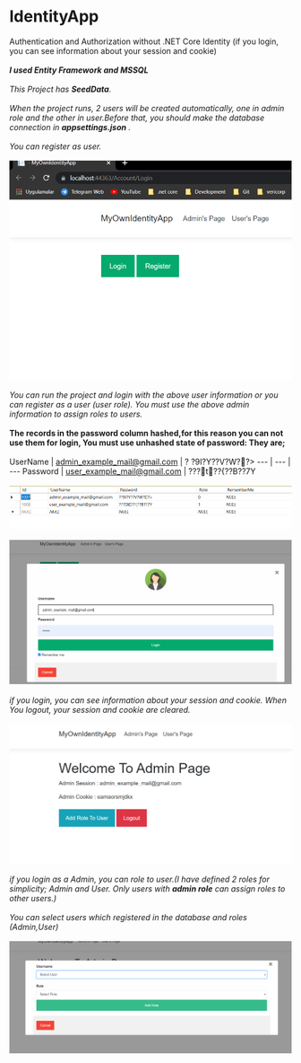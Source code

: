 # IdentityApp
Authentication and Authorization without .NET Core Identity (if you login, you can see information about your session  and cookie)
<br/>
<br/>
***I used Entity Framework and MSSQL***
<br/>
<br/>
*This Project has **SeedData**.*
<br/>
<br/>
*When the project runs, 2 users will be created automatically, one in admin role and the other in user.Before that, you should make the database connection in **appsettings.json** .*
<br/>
<br/>
*You can register as user.*
<br/>
<br/>
<img src="ReadMeImages/1.PNG">
<br/>
<br/>
*You can run the project and login with the above user information or you can register as a user (user role). You must use the above admin information to assign roles to users.*
<br/>
<br/>
**The records in the password column hashed,for this reason you can not use them for login, You must use unhashed  state of password: They are;**
<br/>
<br/>
UserName | admin_example_mail@gmail.com | ?
?9I?Y??V?W??> 
--- | --- | --- 
Password | user_example_mail@gmail.com | ???t??{??B??7Y 
<br/>
<br/>
<img src="ReadMeImages/sql_seeddata.PNG">
<br/>
<br/>
<img src="ReadMeImages/2.PNG">
<br/>
<br/>
*if you login, you can see information about your session  and cookie. When You logout, your session and cookie are cleared.*
<br/>
<br/>
<img src="ReadMeImages/3.PNG">
<br/>
<br/>
*if you login as a Admin, you can role to user.(I have defined 2 roles for simplicity; Admin and User. Only users with **admin role** can assign roles to other users.)*
<br/>
<br/>
*You can select users which registered in the database and roles (Admin,User)*
<br/>
<br/>
<img src="ReadMeImages/4.PNG">
<br/>
